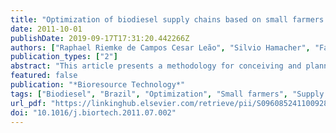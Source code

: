 ```yaml
---
title: "Optimization of biodiesel supply chains based on small farmers: A case study in Brazil"
date: 2011-10-01
publishDate: 2019-09-17T17:31:20.442266Z
authors: ["Raphael Riemke de Campos Cesar Leão", "Silvio Hamacher", "Fabrício Oliveira"]
publication_types: ["2"]
abstract: "This article presents a methodology for conceiving and planning the development of an optimized supply chain of a biodiesel plant sourced from family farms and taking into consideration agricultural, logistic, industrial, and social aspects. This model was successfully applied to the production chain of biodiesel fuel from castor oil in the semi-arid region of Brazil. Results suggest important insights related to the optimal configuration of the crushing units, regarding its location, technology, and when it should be available, as well as the configuration of the production zones along the planning horizon considered. Moreover, a sensitivity analysis is performed in order to measure how possible variations in the considered conjecture can affect the robustness of the solutions. © 2011 Elsevier Ltd."
featured: false
publication: "*Bioresource Technology*"
tags: ["Biodiesel", "Brazil", "Optimization", "Small farmers", "Supply chain"]
url_pdf: "https://linkinghub.elsevier.com/retrieve/pii/S096085241100928X"
doi: "10.1016/j.biortech.2011.07.002"
---
```


